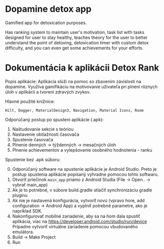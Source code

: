 # Dopamine detox app

Gamified app for detoxication purposes.

Has ranking system to maintain user's motivation,
task list with tasks designed for user to stay healthy,
teaches theory for the user to better understand the point of detoxing,
detoxication timer with custom detox difficulty,
and you can even get some achievements for your efforts.


# Dokumentácia k aplikácii Detox Rank

Popis aplikácie:
Aplikácia slúži na pomoc so zbavením závislosti na dopamíne. Využíva gamifikáciu na motivovanie užívateľa pri plnení 
rôznych úloh v aplikácii a tvorení zdravých zvykov. 

Hlavné použité knižnice:
```
Hilt, Dagger, MaterialDesign3, Navigation, Material Icons, Room
```

Odporúčaný postup po spustení aplikácie (.apk):
1. Naštudovanie sekcie s teóriou
2. Nastavenie obtiažnosti časovača
3. Spustenie časovača
4. Plnenie denných -> týždenných -> mesačných úloh
5. Plnenie achievementov a vylepšovanie osobného hodnotenia - ranku

Spustenie bez .apk súboru: 

0. Odporúčaný software na spustenie aplikácie je Android Studio. 
Preto je postup spustenia aplikácie popísaný výhradne pomocou tohto softwaru.
1. Otvoriť priečinok `main_app` priamo z Android Studia (File -> Open.. -> vybrať main_app)
2. Ak je to potrebné, v súbore build.gradle stlačiť synchronizáciu gradle pluginu
3. Ak nie je nastavená konfigurácia, vytvoriť novú (vpravo hore, add configuration -> Android App) 
a vyplniť potrebné parametre, ako je napríklad SDK.
4. Nakonfigurovať mobilné zariadenie, aby sa na ňom dala spustiť aplikácia, viac na https://developer.android.com/studio/run/device
Prípadne vytvoriť virtuálne zariadenie pomocou vbudovaného emulátora.
5. Build -> Make Project
6. Run
